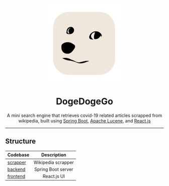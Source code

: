 <p align="center">
<img height=250 src="https://raw.githubusercontent.com/AlexandrosAlexiou/doge-doge-go/main/frontend/public/favicon.ico?token=AGD7WPFAFOUQMJIMRN5BOW3AU6XZE"/>
</p>

# <div align="center">DogeDogeGo</div>
<p align="center">A mini search engine that retrieves covid-19 related articles scrapped from wikipedia, built using <a href="https://spring.io/projects/spring-boot">Spring Boot</a>, <a href="https://lucene.apache.org/">Apache Lucene</a>, and <a href="https://reactjs.org/">React.js</a></p>

---

## Structure
| Codebase             |      Description      |
| :------------------- | :-------------------: |
| [scrapper](scrapper) |     Wikipedia scrapper|
| [backend](backend)   |     Spring Boot server|
| [frontend](frontend) |     React.js UI       |

